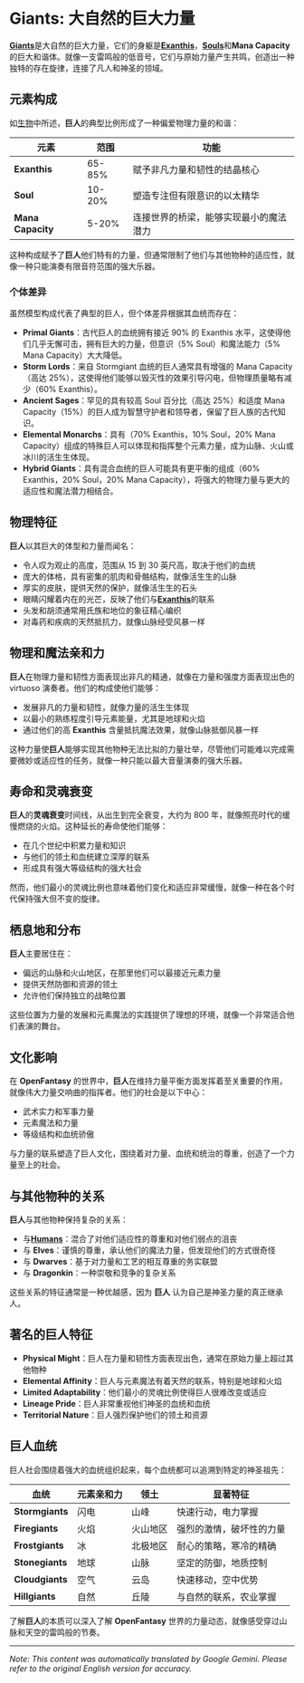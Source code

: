 # **Giants**: 大自然的巨大力量

[**Giants**](/codex/Creatures/Giants.md)是大自然的巨大力量，它们的身躯是[**Exanthis**](/codex/Basic/Exanthis.md)，[**Souls**](/codex/Basic/Soul.md)和**Mana Capacity**的巨大和谐体。就像一支雷鸣般的低音号，它们与原始力量产生共鸣，创造出一种独特的存在旋律，连接了凡人和神圣的领域。

## 元素构成

如[生物](/codex/Creatures/Creatures.md)中所述，**巨人**的典型比例形成了一种偏爱物理力量的和谐：

| 元素 | 范围 | 功能 |
|---------|------------|----------|
| **Exanthis** | 65-85% | 赋予非凡力量和韧性的结晶核心 |
| **Soul** | 10-20% | 塑造专注但有限意识的以太精华 |
| **Mana Capacity** | 5-20% | 连接世界的桥梁，能够实现最小的魔法潜力 |

这种构成赋予了**巨人**他们特有的力量，但通常限制了他们与其他物种的适应性，就像一种只能演奏有限音符范围的强大乐器。

### 个体差异

虽然模型构成代表了典型的巨人，但个体差异根据其血统而存在：

- **Primal Giants**：古代巨人的血统拥有接近 90% 的 Exanthis 水平，这使得他们几乎无懈可击，拥有巨大的力量，但意识（5% Soul）和魔法能力（5% Mana Capacity）大大降低。
- **Storm Lords**：来自 Stormgiant 血统的巨人通常具有增强的 Mana Capacity（高达 25%），这使得他们能够以毁灭性的效果引导闪电，但物理质量略有减少（60% Exanthis）。
- **Ancient Sages**：罕见的具有较高 Soul 百分比（高达 25%）和适度 Mana Capacity（15%）的巨人成为智慧守护者和领导者，保留了巨人族的古代知识。
- **Elemental Monarchs**：具有（70% Exanthis，10% Soul，20% Mana Capacity）组成的特殊巨人可以体现和指挥整个元素力量，成为山脉、火山或冰川的活生生体现。
- **Hybrid Giants**：具有混合血统的巨人可能具有更平衡的组成（60% Exanthis，20% Soul，20% Mana Capacity），将强大的物理力量与更大的适应性和魔法潜力相结合。

## 物理特征

**巨人**以其巨大的体型和力量而闻名：
- 令人叹为观止的高度，范围从 15 到 30 英尺高，取决于他们的血统
- 庞大的体格，具有密集的肌肉和骨骼结构，就像活生生的山脉
- 厚实的皮肤，提供天然的保护，就像活生生的石头
- 眼睛闪耀着内在的光芒，反映了他们与[**Exanthis**](/codex/Basic/Exanthis.md)的联系
- 头发和胡须通常用氏族和地位的象征精心编织
- 对毒药和疾病的天然抵抗力，就像山脉经受风暴一样

## 物理和魔法亲和力

**巨人**在物理力量和韧性方面表现出非凡的精通，就像在力量和强度方面表现出色的 virtuoso 演奏者。他们的构成使他们能够：
- 发展非凡的力量和韧性，就像力量的活生生体现
- 以最小的熟练程度引导元素能量，尤其是地球和火焰
- 通过他们的高 **Exanthis** 含量抵抗魔法效果，就像山脉抵御风暴一样

这种力量使**巨人**能够实现其他物种无法比拟的力量壮举，尽管他们可能难以完成需要微妙或适应性的任务，就像一种只能以最大音量演奏的强大乐器。

## 寿命和灵魂衰变

**巨人**的**灵魂衰变**时间线，从出生到完全衰变，大约为 800 年，就像照亮时代的缓慢燃烧的火焰。这种延长的寿命使他们能够：
- 在几个世纪中积累力量和知识
- 与他们的领土和血统建立深厚的联系
- 形成具有强大等级结构的强大社会

然而，他们最小的灵魂比例也意味着他们变化和适应非常缓慢，就像一种在各个时代保持强大但不变的旋律。

## 栖息地和分布

**巨人**主要居住在：
- 偏远的山脉和火山地区，在那里他们可以最接近元素力量
- 提供天然防御和资源的领土
- 允许他们保持独立的战略位置

这些位置为力量的发展和元素魔法的实践提供了理想的环境，就像一个非常适合他们表演的舞台。

## 文化影响

在 **OpenFantasy** 的世界中，**巨人**在维持力量平衡方面发挥着至关重要的作用，就像伟大力量交响曲的指挥者。他们的社会是以下中心：
- 武术实力和军事力量
- 元素魔法和力量
- 等级结构和血统骄傲

与力量的联系塑造了巨人文化，围绕着对力量、血统和统治的尊重，创造了一个力量至上的社会。

## 与其他物种的关系

**巨人**与其他物种保持复杂的关系：
- 与[**Humans**](/codex/Creatures/Human.md)：混合了对他们适应性的尊重和对他们弱点的沮丧
- 与 **Elves**：谨慎的尊重，承认他们的魔法力量，但发现他们的方式很奇怪
- 与 **Dwarves**：基于对力量和工艺的相互尊重的务实联盟
- 与 **Dragonkin**：一种崇敬和竞争的复杂关系

这些关系的特征通常是一种优越感，因为 **巨人** 认为自己是神圣力量的真正继承人。

## 著名的巨人特征

- **Physical Might**：巨人在力量和韧性方面表现出色，通常在原始力量上超过其他物种
- **Elemental Affinity**：巨人与元素魔法有着天然的联系，特别是地球和火焰
- **Limited Adaptability**：他们最小的灵魂比例使得巨人很难改变或适应
- **Lineage Pride**：巨人非常重视他们神圣的血统和血统
- **Territorial Nature**：巨人强烈保护他们的领土和资源

## 巨人血统

巨人社会围绕着强大的血统组织起来，每个血统都可以追溯到特定的神圣祖先：

| 血统 | 元素亲和力 | 领土 | 显著特征 |
|---------|---------------|---------|-------------------|
| **Stormgiants** | 闪电 | 山峰 | 快速行动，电力掌握 |
| **Firegiants** | 火焰 | 火山地区 | 强烈的激情，破坏性的力量 |
| **Frostgiants** | 冰 | 北极地区 | 耐心的策略，寒冷的精确 |
| **Stonegiants** | 地球 | 山脉 | 坚定的防御，地质控制 |
| **Cloudgiants** | 空气 | 云岛 | 快速移动，空中优势 |
| **Hillgiants** | 自然 | 丘陵 | 与自然的联系，农业掌握 |

了解**巨人**的本质可以深入了解 **OpenFantasy** 世界的力量动态，就像感受穿过山脉和天空的雷鸣般的节奏。


---
_Note: This content was automatically translated by Google Gemini. Please refer to the original English version for accuracy._
